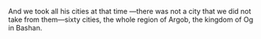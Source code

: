 And we took all his cities at that time —there was not a city that we did not take from them—sixty cities, the whole region of Argob, the kingdom of Og in Bashan.
